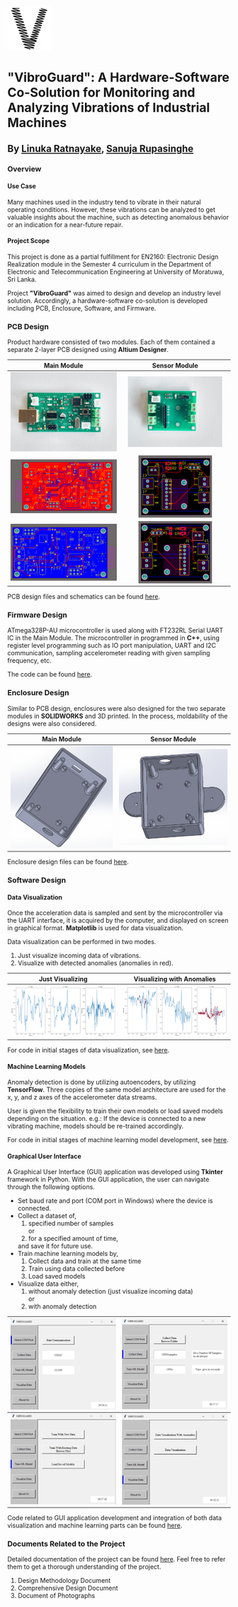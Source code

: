 <div align="left">
  <img src="logo.PNG" alt="Project Logo" width="100" style="margin-right: 20px;">
</div>

# "VibroGuard": A Hardware-Software Co-Solution for Monitoring and Analyzing Vibrations of Industrial Machines 

## By <a href="https://github.com/linukaratnayake">Linuka Ratnayake</a>, <a href="https://github.com/SanujaRupasinghe">Sanuja Rupasinghe</a>

### Overview

#### Use Case

Many machines used in the industry tend to vibrate in their natural operating conditions. However, these vibrations can be analyzed to get valuable insights about the machine, such as detecting anomalous behavior or an indication for a near-future repair.

#### Project Scope

This project is done as a partial fulfillment for EN2160: Electronic Design Realization module in the Semester 4 curriculum in the Department of Electronic and Telecommunication Engineering at University of Moratuwa, Sri Lanka.

Project **"VibroGuard"** was aimed to design and develop an industry level solution. Accordingly, a hardware-software co-solution is developed including PCB, Enclosure, Software, and Firmware.

### PCB Design

Product hardware consisted of two modules. Each of them contained a separate 2-layer PCB designed using **Altium Designer**.

| **Main Module** | **Sensor Module** |
|:--:|:--:|
| ![Main Module Soldered](PCB%20Design/Images/Microcontroller_Soldered_Front.jpeg) | <img src="PCB%20Design/Images/Sensor_Soldered_Front.jpeg" style="width: 90%;"> |
| ![Main Module Top](PCB%20Design/Images/Microcontroller_Top.png) | <img src="PCB%20Design/Images/Sensor_Top.png" style="width: 70%;"> |
| ![Main Module Bottom](PCB%20Design/Images/Microcontroller_Bottom.png) | <img src="PCB%20Design/Images/Sensor_Bottom.png" style="width: 70%;"> |


PCB design files and schematics can be found <a href="PCB%20Design">here</a>.



### Firmware Design

ATmega328P-AU microcontroller is used along with FT232RL Serial UART IC in the Main Module. The microcontroller in programmed in **C++**, using register level programming such as IO port manipulation, UART and I2C communication, sampling accelerometer reading with given sampling frequency, etc.

The code can be found <a href="Firmware%20Development/Microcontroller_Code/">here</a>.

### Enclosure Design

Similar to PCB design, enclosures were also designed for the two separate modules in **SOLIDWORKS** and 3D printed. In the process, moldability of the designs were also considered.

| **Main Module** | **Sensor Module** |
|:--:|:--:|
| ![Main Module Enclosure](Enclosure%20Design/Images/Main_Controller_Enclosure.PNG) | ![Sensor Module Enclosure](Enclosure%20Design/Images/Sensor_Enclosure.PNG) |

Enclosure design files can be found <a href="Enclosure%20Design">here</a>.

### Software Design
#### Data Visualization

Once the acceleration data is sampled and sent by the microcontroller via the UART interface, it is acquired by the computer, and displayed on screen in graphical format. **Matplotlib** is used for data visualization.

Data visualization can be performed in two modes.

<ol> 
<li> Just visualize incoming data of vibrations. </li>
<li> Visualize with detected anomalies (anomalies in red). </li>
</ol>

| **Just Visualizing** | **Visualizing with Anomalies** |
|:--:|:--:|
| ![Just Visualize](Software%20Development/Intial%20Test%20Codes/Visualize%20Data/Images/Just_Visualize.png) | ![Visualize Anomalies](Software%20Development/Intial%20Test%20Codes/Visualize%20Data/Images/Visualize_Anomalies.png) |

For code in initial stages of data visualization, see <a href="Software%20Development/Intial%20Test%20Codes/Visualize%20Data/">here</a>.

#### Machine Learning Models

Anomaly detection is done by utilizing autoencoders, by utilizing **TensorFlow**. Three copies of the same model architecture are used for the x, y, and z axes of the accelerometer data streams.

User is given the flexibility to train their own models or load saved models depending on the situation.
e.g.: If the device is connected to a new vibrating machine, models should be re-trained accordingly.

For code in initial stages of machine learning model development, see <a href="Software%20Development/Intial%20Test%20Codes/Anomaly%20Detection/">here</a>.

#### Graphical User Interface

A Graphical User Interface (GUI) application was developed using **Tkinter** framework in Python. With the GUI application, the user can navigate through the following options.

<ul>
<li> Set baud rate and port (COM port in Windows) where the device is connected. </li>
<li> Collect a dataset of,
<ol> <li> specified number of samples </li>
or <li>for a specified amount of time, </li></ol>and save it for future use. </li>
<li> Train machine learning models by,
<ol><li> Collect data and train at the same time </li>
<li> Train using data collected before </li>
<li> Load saved models </li> </ol>
<li> Visualize data either,
<ol> <li> without anomaly detection (just visualize incoming data) </li>
or
<li> with anomaly detection </li> </ol>
</ul>

| ![Select COM](Software%20Development/Final%20GUI%20Application%20-%20Tkinter/Images/GUI_Select_COM.png) | ![Collect Data](Software%20Development/Final%20GUI%20Application%20-%20Tkinter/Images/GUI_Collect_Data.png) |
|:--:|:--:|
| ![Train ML Model](Software%20Development/Final%20GUI%20Application%20-%20Tkinter/Images/GUI_Train_ML_Model.png) | ![Visualize Data](Software%20Development/Final%20GUI%20Application%20-%20Tkinter/Images/GUI_Visualize_Data.png) |


Code related to GUI application development and integration of both data visualization and machine learning parts can be found <a href="Software%20Development/Final%20GUI%20Application%20-%20Tkinter/">here</a>.


### Documents Related to the Project

Detailed documentation of the project can be found <a href="Project%20Documents">here</a>. Feel free to refer them to get a thorough understanding of the project.

<ol>
<li> Design Methodology Document</li>
<li> Comprehensive Design Document </li>
<li> Document of Photographs </li>
</ol>